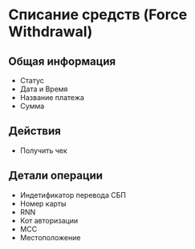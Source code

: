# Списание средств (Force Withdrawal)

## Общая информация

- Статус
- Дата и Время
- Название платежа
- Сумма

## Действия

- Получить чек

## Детали операции

- Индетификатор перевода СБП
- Номер карты
- RNN
- Кот авторизации
- MCC
- Местоположение